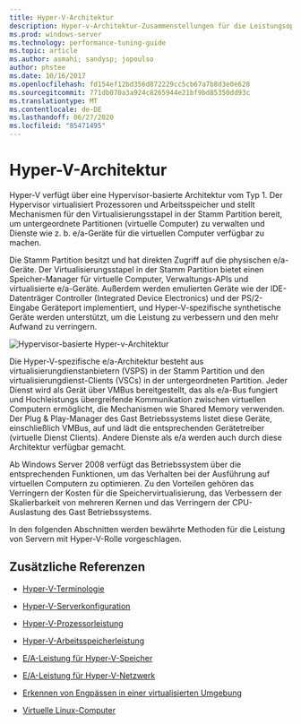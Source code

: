 ```yaml
---
title: Hyper-V-Architektur
description: Hyper-v-Architektur-Zusammenstellungen für die Leistungsoptimierung
ms.prod: windows-server
ms.technology: performance-tuning-guide
ms.topic: article
ms.author: asmahi; sandysp; jopoulso
author: phstee
ms.date: 10/16/2017
ms.openlocfilehash: fd154ef12bd356d872229cc5cb67a7b8d3e0e628
ms.sourcegitcommit: 771db070a3a924c8265944e21bf9bd85350dd93c
ms.translationtype: MT
ms.contentlocale: de-DE
ms.lasthandoff: 06/27/2020
ms.locfileid: "85471495"
---
```

# <a name="hyper-v-architecture"></a>Hyper-V-Architektur

Hyper-V verfügt über eine Hypervisor-basierte Architektur vom Typ 1. Der Hypervisor virtualisiert Prozessoren und Arbeitsspeicher und stellt Mechanismen für den Virtualisierungsstapel in der Stamm Partition bereit, um untergeordnete Partitionen (virtuelle Computer) zu verwalten und Dienste wie z. b. e/a-Geräte für die virtuellen Computer verfügbar zu machen.

Die Stamm Partition besitzt und hat direkten Zugriff auf die physischen e/a-Geräte. Der Virtualisierungsstapel in der Stamm Partition bietet einen Speicher-Manager für virtuelle Computer, Verwaltungs-APIs und virtualisierte e/a-Geräte. Außerdem werden emulierten Geräte wie der IDE-Datenträger Controller (Integrated Device Electronics) und der PS/2-Eingabe Geräteport implementiert, und Hyper-V-spezifische synthetische Geräte werden unterstützt, um die Leistung zu verbessern und den mehr Aufwand zu verringern.

![Hypervisor-basierte Hyper-v-Architektur](../../media/perftune-guide-hyperv-arch.png)

Die Hyper-V-spezifische e/a-Architektur besteht aus virtualisierungdienstanbietern (VSPS) in der Stamm Partition und den virtualisierungdienst-Clients (VSCs) in der untergeordneten Partition. Jeder Dienst wird als Gerät über VMBus bereitgestellt, das als e/a-Bus fungiert und Hochleistungs übergreifende Kommunikation zwischen virtuellen Computern ermöglicht, die Mechanismen wie Shared Memory verwenden. Der Plug & Play-Manager des Gast Betriebssystems listet diese Geräte, einschließlich VMBus, auf und lädt die entsprechenden Gerätetreiber (virtuelle Dienst Clients). Andere Dienste als e/a werden auch durch diese Architektur verfügbar gemacht.

Ab Windows Server 2008 verfügt das Betriebssystem über die entsprechenden Funktionen, um das Verhalten bei der Ausführung auf virtuellen Computern zu optimieren. Zu den Vorteilen gehören das Verringern der Kosten für die Speichervirtualisierung, das Verbessern der Skalierbarkeit von mehreren Kernen und das Verringern der CPU-Auslastung des Gast Betriebssystems.

In den folgenden Abschnitten werden bewährte Methoden für die Leistung von Servern mit Hyper-V-Rolle vorgeschlagen.

## <a name="additional-references"></a>Zusätzliche Referenzen

-   [Hyper-V-Terminologie](terminology.md)

-   [Hyper-V-Serverkonfiguration](configuration.md)

-   [Hyper-V-Prozessorleistung](processor-performance.md)

-   [Hyper-V-Arbeitsspeicherleistung](memory-performance.md)

-   [E/A-Leistung für Hyper-V-Speicher](storage-io-performance.md)

-   [E/A-Leistung für Hyper-V-Netzwerk](network-io-performance.md)

-   [Erkennen von Engpässen in einer virtualisierten Umgebung](detecting-virtualized-environment-bottlenecks.md)

-   [Virtuelle Linux-Computer](linux-virtual-machine-considerations.md)
